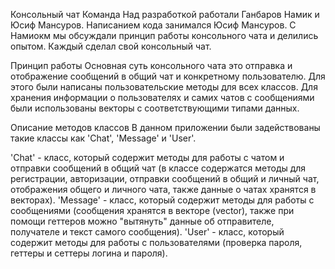 Консольный чат
Команда
Над разработкой работали Ганбаров Намик и Юсиф Мансуров. Написанием кода занимался Юсиф Мансуров. С Намиокм мы обсуждали принцип работы консольного чата и делились опытом. Каждый сделал свой консольный чат.

Принцип работы
Основная суть консольного чата это отправка и отображение сообщений в общий чат и конкретному пользователю. Для этого были написаны пользовательские методы для всех классов. Для хранения информации о пользователях и самих чатов с сообщениями были использованы векторы с соответствующими типами данных.

Описание методов классов
В данном приложении были задействованы такие классы как 'Chat', 'Message' и 'User'.

'Chat' - класс, который содержит методы для работы с чатом и отправки сообщений в общий чат (в классе содержатся методы для регистрации, авторизации, отправки сообщений в общий и личный чат, отображения общего и личного чата, также данные о чатах хранятся в векторах).
'Message' - класс, который содержит методы для работы с сообщениями (сообщения хранятся в векторе (vector), также при помощи геттеров можно "вытянуть" данные об отправителе, получателе и текст самого сообщения).
'User' - класс, который содержит методы для работы с пользователями (проверка пароля, геттеры и сеттеры логина и пароля).
